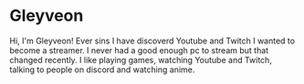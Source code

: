 # Gleyveon
Hi, I'm Gleyveon! Ever sins I have discoverd Youtube and Twitch I wanted to become a streamer. I never had a good enough pc to stream but that changed recently. I like playing games, watching Youtube and Twitch, talking to people on discord and watching anime. 
